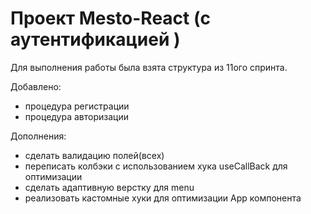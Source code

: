 # Проект Mesto-React (с аутентификацией )

Для выполнения работы была взята структура из 11ого спринта.

Добавлено:

- процедура регистрации
- процедура авторизации

Дополнения:

- сделать валидацию полей(всех)
- переписать колбэки с использованием хука useCallBack для оптимизации
- сделать адаптивную верстку для menu
- реализовать кастомные хуки для оптимизации App компонента
